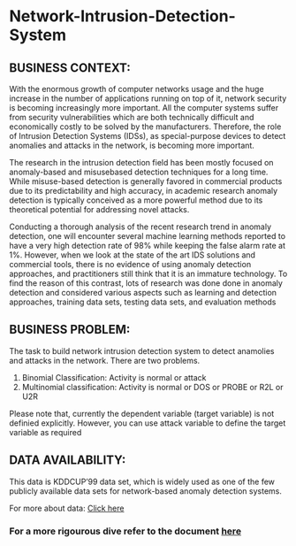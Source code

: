 # Network-Intrusion-Detection-System
## BUSINESS CONTEXT:
With the enormous growth of computer networks usage and the huge increase in the number of
applications running on top of it, network security is becoming increasingly more important. All
the computer systems suffer from security vulnerabilities which are both technically difficult and
economically costly to be solved by the manufacturers. Therefore, the role of Intrusion Detection
Systems (IDSs), as special-purpose devices to detect anomalies and attacks in the network, is
becoming more important.

The research in the intrusion detection field has been mostly focused on anomaly-based and
misusebased detection techniques for a long time. While misuse-based detection is generally
favored in commercial products due to its predictability and high accuracy, in academic research
anomaly detection is typically conceived as a more powerful method due to its theoretical
potential for addressing novel attacks.

Conducting a thorough analysis of the recent research trend in anomaly detection, one will
encounter several machine learning methods reported to have a very high detection rate of 98%
while keeping the false alarm rate at 1%. However, when we look at the state of the art IDS
solutions and commercial tools, there is no evidence of using anomaly detection approaches, and
practitioners still think that it is an immature technology. To find the reason of this contrast, lots
of research was done done in anomaly detection and considered various aspects such as learning
and detection approaches, training data sets, testing data sets, and evaluation methods

## BUSINESS PROBLEM:
The task to build network intrusion detection system to detect anamolies and attacks in the
network. There are two problems.

1. Binomial Classification: Activity is normal or attack
2. Multinomial classification: Activity is normal or DOS or PROBE or R2L or U2R

Please note that, currently the dependent variable (target variable) is not definied explicitly.
However, you can use attack variable to define the target variable as required

## DATA AVAILABILITY:
This data is KDDCUP’99 data set, which is widely used as one of the few publicly available data sets
for network-based anomaly detection systems.

For more about data: [Click here](http://www.unb.ca/cic/datasets/nsl.html)

### For a more rigourous dive refer to the document [here](https://github.com/roderick0411/Network-Intrusion-Detection-System/blob/main/Hints%20for%20Final%20Projects%20%20-%20Network%20Intrusion%20Detection.pdf)

